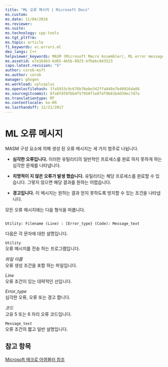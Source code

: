 ```yaml
---
title: "ML 오류 메시지 | Microsoft Docs"
ms.custom: 
ms.date: 11/04/2016
ms.reviewer: 
ms.suite: 
ms.technology: cpp-tools
ms.tgt_pltfrm: 
ms.topic: article
f1_keywords: vc.errors.ml
dev_langs: C++
helpviewer_keywords: MASM (Microsoft Macro Assembler), ML error messages
ms.assetid: e7e164b3-6d65-4b5b-8925-bfbebc043523
caps.latest.revision: "5"
author: corob-msft
ms.author: corob
manager: ghogen
ms.workload: cplusplus
ms.openlocfilehash: 1fa5933c9c676b76ebe342ffa848e7b40926da08
ms.sourcegitcommit: 8fa8fdf0fbb4f57950f1e8f4f9b81b4d39ec7d7a
ms.translationtype: MT
ms.contentlocale: ko-KR
ms.lasthandoff: 12/21/2017
---
```

# <a name="ml-error-messages"></a>ML 오류 메시지
MASM 구성 요소에 의해 생성 된 오류 메시지는 세 가지 범주로 나뉩니다.  
  
-   **심각한 오류입니다.** 이러한 유틸리티의 일반적인 프로세스를 완료 하지 못하게 하는 심각한 문제를 나타냅니다.  
  
-   **치명적이 지 않은 오류가 발생 했습니다.** 유틸리티는 해당 프로세스를 완료할 수 있습니다. 그렇지 않으면 해당 결과를 원하는 어렵습니다.  
  
-   **경고입니다.** 이 메시지는 원하는 결과 얻지 못하도록 방지할 수 있는 조건을 나타냅니다.  
  
 모든 오류 메시지에는 다음 형식을 따릅니다.  
  
```  
  
Utility: Filename (Line) : [Error_type} (Code): Message_text  
```  
  
 다음은 각 문자에 대한 설명입니다.  
  
 `Utility`  
 오류 메시지를 전송 하는 프로그램입니다.  
  
 *파일 이름*  
 오류 생성 조건을 포함 하는 파일입니다.  
  
 *Line*  
 오류 조건이 있는 대략적인 선입니다.  
  
 *Error_type*  
 심각한 오류, 오류 또는 경고 합니다.  
  
 *코드*  
 고유 5 또는 6 자리 오류 코드입니다.  
  
 `Message_text`  
 오류 조건의 짧고 일반 설명입니다.  
  
## <a name="see-also"></a>참고 항목  
 [Microsoft 매크로 어셈블러 참조](../../assembler/masm/microsoft-macro-assembler-reference.md)
